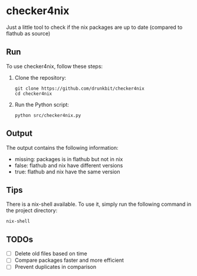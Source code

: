# checker4nix

Just a little tool to check if the nix packages are up to date (compared to flathub as source)

## Run

To use checker4nix, follow these steps:

1. Clone the repository:
    ```
    git clone https://github.com/drunkbit/checker4nix
    cd checker4nix
    ```
2. Run the Python script:
    ```
    python src/checker4nix.py
    ```

## Output

The output contains the following information:

* missing: packages is in flathub but not in nix
* false: flathub and nix have different versions
* true: flathub and nix have the same version

## Tips

There is a nix-shell available. To use it, simply run the following command in the project directory:

```
nix-shell
```

## TODOs

- [ ] Delete old files based on time
- [ ] Compare packages faster and more efficient
- [ ] Prevent duplicates in comparison
